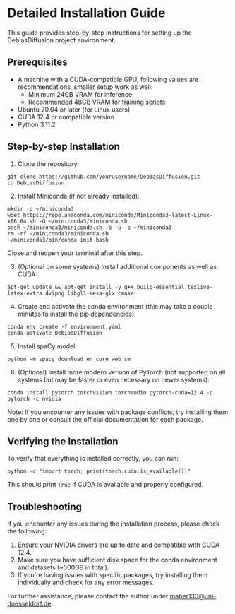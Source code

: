# Detailed Installation Guide

This guide provides step-by-step instructions for setting up the DebiasDiffusion project environment.

## Prerequisites

- A machine with a CUDA-compatible GPU, following values are recommendations, smaller setup work as well:
  - Minimum 24GB VRAM for inference
  - Recommended 48GB VRAM for training scripts
- Ubuntu 20.04 or later (for Linux users)
- CUDA 12.4 or compatible version
- Python 3.11.2

## Step-by-step Installation

1. Clone the repository:
  ```
  git clone https://github.com/yourusername/DebiasDiffusion.git
  cd DebiasDiffusion
  ```

2. Install Miniconda (if not already installed):
  ```
  mkdir -p ~/miniconda3
  wget https://repo.anaconda.com/miniconda/Miniconda3-latest-Linux-x86_64.sh -O ~/miniconda3/miniconda.sh
  bash ~/miniconda3/miniconda.sh -b -u -p ~/miniconda3
  rm -rf ~/miniconda3/miniconda.sh
  ~/miniconda3/bin/conda init bash
  ```

Close and reopen your terminal after this step.

3. (Optional on some systems) Install additional components as well as CUDA:
```
apt-get update && apt-get install -y g++ build-essential texlive-latex-extra dvipng libgl1-mesa-glx cmake
```

4. Create and activate the conda environment (this may take a couple minutes to install the pip dependencies):
  ```
  conda env create -f environment.yaml
  conda activate DebiasDiffusion
  ```

5. Install spaCy model:
```
python -m spacy download en_core_web_sm
```

6. (Optional) Install more modern version of PyTorch (not supported on all systems but may be faster or even necessary on newer systems):
  ```
  conda install pytorch torchvision torchaudio pytorch-cuda=12.4 -c pytorch -c nvidia
  ```

Note: If you encounter any issues with package conflicts, try installing them one by one or consult the official documentation for each package.

## Verifying the Installation

To verify that everything is installed correctly, you can run:
```
python -c "import torch; print(torch.cuda.is_available())"
```

This should print `True` if CUDA is available and properly configured.

## Troubleshooting

If you encounter any issues during the installation process, please check the following:

1. Ensure your NVIDIA drivers are up to date and compatible with CUDA 12.4.
2. Make sure you have sufficient disk space for the conda environment and datasets (~500GB in total).
3. If you're having issues with specific packages, try installing them individually and check for any error messages.

For further assistance, please contact the author under [maber133@uni-duesseldorf.de](maber133@uni-duesseldorf.de).
